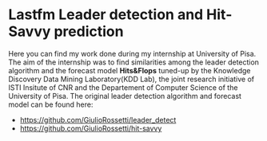 # Lastfm Leader detection and Hit-Savvy prediction

Here you can find my work done during my internship at University of Pisa. The aim of the internship was to find similarities among the leader detection algorithm and the forecast model **Hits&Flops** tuned-up by the Knowledge Discovery Data Mining Laboratory(KDD Lab), the joint research initiative of ISTI Insitute of CNR and the Departement of Computer Science of the University of Pisa. The original leader detection algorithm and forecast model can be found here:

- https://github.com/GiulioRossetti/leader_detect
- https://github.com/GiulioRossetti/hit-savvy
